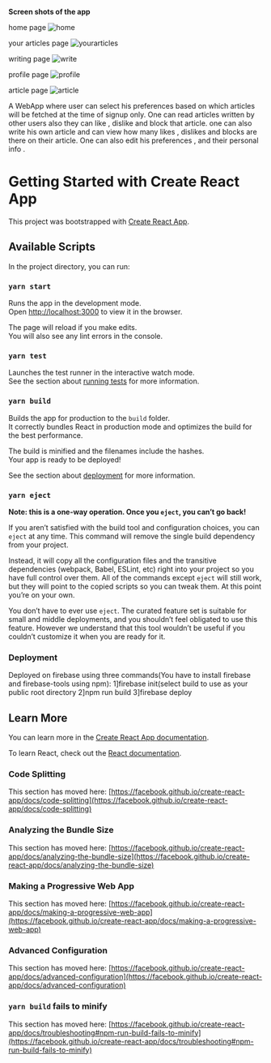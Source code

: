 **Screen shots of the app**

home page
![home](https://user-images.githubusercontent.com/53750987/115152275-1bf87500-a08e-11eb-928a-6c478093214f.JPG)

your articles page
![yourarticles](https://user-images.githubusercontent.com/53750987/115152302-303c7200-a08e-11eb-9957-fc677efedb47.png)

writing page
![write](https://user-images.githubusercontent.com/53750987/115152314-392d4380-a08e-11eb-8524-fa5a01e7bb16.png)

profile page
![profile](https://user-images.githubusercontent.com/53750987/115152326-434f4200-a08e-11eb-91de-5619bf5be231.png)

article page
![article](https://user-images.githubusercontent.com/53750987/115152363-6843b500-a08e-11eb-9222-d98888b9a408.png)


A WebApp where user can select his preferences based on which articles will be fetched at the time of signup only. One can read articles written by other users also they can like , dislike and block that article. one can also write his own article and can view how many likes , dislikes and blocks are there on their article. One can also edit his preferences , and their personal info .



# Getting Started with Create React App

This project was bootstrapped with [Create React App](https://github.com/facebook/create-react-app).

## Available Scripts

In the project directory, you can run:

### `yarn start`

Runs the app in the development mode.\
Open [http://localhost:3000](http://localhost:3000) to view it in the browser.

The page will reload if you make edits.\
You will also see any lint errors in the console.

### `yarn test`

Launches the test runner in the interactive watch mode.\
See the section about [running tests](https://facebook.github.io/create-react-app/docs/running-tests) for more information.

### `yarn build`

Builds the app for production to the `build` folder.\
It correctly bundles React in production mode and optimizes the build for the best performance.

The build is minified and the filenames include the hashes.\
Your app is ready to be deployed!

See the section about [deployment](https://facebook.github.io/create-react-app/docs/deployment) for more information.

### `yarn eject`

**Note: this is a one-way operation. Once you `eject`, you can’t go back!**

If you aren’t satisfied with the build tool and configuration choices, you can `eject` at any time. This command will remove the single build dependency from your project.

Instead, it will copy all the configuration files and the transitive dependencies (webpack, Babel, ESLint, etc) right into your project so you have full control over them. All of the commands except `eject` will still work, but they will point to the copied scripts so you can tweak them. At this point you’re on your own.

You don’t have to ever use `eject`. The curated feature set is suitable for small and middle deployments, and you shouldn’t feel obligated to use this feature. However we understand that this tool wouldn’t be useful if you couldn’t customize it when you are ready for it.
### Deployment

Deployed on firebase using three commands(You have to install firebase and firebase-tools using npm):
1]firebase init(select build to use as your public root directory 
2]npm run build 
3]firebase deploy

## Learn More

You can learn more in the [Create React App documentation](https://facebook.github.io/create-react-app/docs/getting-started).

To learn React, check out the [React documentation](https://reactjs.org/).

### Code Splitting

This section has moved here: [https://facebook.github.io/create-react-app/docs/code-splitting](https://facebook.github.io/create-react-app/docs/code-splitting)

### Analyzing the Bundle Size

This section has moved here: [https://facebook.github.io/create-react-app/docs/analyzing-the-bundle-size](https://facebook.github.io/create-react-app/docs/analyzing-the-bundle-size)

### Making a Progressive Web App

This section has moved here: [https://facebook.github.io/create-react-app/docs/making-a-progressive-web-app](https://facebook.github.io/create-react-app/docs/making-a-progressive-web-app)

### Advanced Configuration

This section has moved here: [https://facebook.github.io/create-react-app/docs/advanced-configuration](https://facebook.github.io/create-react-app/docs/advanced-configuration)



### `yarn build` fails to minify

This section has moved here: [https://facebook.github.io/create-react-app/docs/troubleshooting#npm-run-build-fails-to-minify](https://facebook.github.io/create-react-app/docs/troubleshooting#npm-run-build-fails-to-minify)
